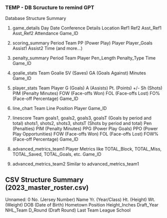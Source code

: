 ### TEMP - DB Scructure to remind GPT

Database Structure Summary
1. game_details
Day
Date
Conference
Details
Location
Ref1
Ref2
Asst_Ref1
Asst_Ref2
Attendance
Game_ID

2. scoring_summary
Period
Team
PP (Power Play)
Player
Player_Goals
Assist1
Assist2
Time
(and more...)

3. penalty_summary
Period
Team
Player
Pen_Length
Penalty_Type
Time
Game_ID


4. goalie_stats
Team
Goalie
SV (Saves)
GA (Goals Against)
Minutes
Game_ID


5. player_stats
Team
Player
G (Goals)
A (Assists)
Pt. (Points)
+/-
Sh (Shots)
PIM (Penalty Minutes)
FOW (Face-offs Won)
FOL (Face-offs Lost)
FO% (Face-off Percentage)
Game_ID

6. line_chart
Team
Line
Position
Player
Game_ID

7. linescore
Team
goals1, goals2, goals3, goalsT (Goals by period and total)
shots1, shots2, shots3, shotsT (Shots by period and total)
Pen (Penalties)
PIM (Penalty Minutes)
PPG (Power Play Goals)
PPO (Power Play Opportunities)
FOW (Face-offs Won)
FOL (Face-offs Lost)
FOW% (Face-off Percentage)
Game_ID


8. advanced_metrics_team1
Player
Metrics like TOTAL_Block, TOTAL_Miss, TOTAL_Saved, TOTAL_Goals, etc.
Game_ID

9. advanced_metrics_team2
Similar to advanced_metrics_team1


## CSV Structure Summary (2023_master_roster.csv)
Unnamed: 0
No. (Jersey Number)
Name
Yr. (Year/Class)
Ht. (Height)
Wt. (Weight)
DOB (Date of Birth)
Hometown
Position
Height_Inches
Draft_Year
NHL_Team
D_Round (Draft Round)
Last Team
League
School